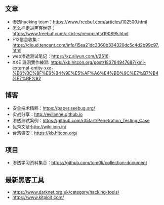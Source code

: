 ## 文章
- 渗透hacking team：https://www.freebuf.com/articles/102500.html
- 怎么样走进黑客世界：https://www.freebuf.com/articles/neopoints/190895.html
- F12信息收集：https://cloud.tencent.com/info/15ea21dc3360b334320dc5c4d2b99c97.html
- web渗透测试笔记：https://xz.aliyun.com/t/2516
- XXE 漏洞實作練習: https://kb.hitcon.org/post/183794947687/xml-external-entity-xxe-%E6%BC%8F%E6%B4%9E%E5%AF%A6%E4%BD%9C%E7%B7%B4%E7%BF%92

## 博客
- 安全技术精粹：https://paper.seebug.org/
- 实战分享：http://evilanne.github.io
- 渗透测试案例：https://github.com/r35tart/Penetration_Testing_Case
- 优秀文章:http://wiki.ioin.in/
- 台湾资安：https://kb.hitcon.org/

## 项目
- 渗透学习资料集合：https://github.com/tom0li/collection-document

## 最新黑客工具
- https://www.darknet.org.uk/category/hacking-tools/
- https://www.kitploit.com/
